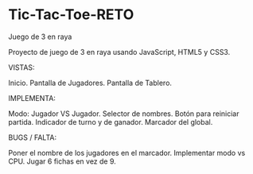 # Tic-Tac-Toe-RETO
Juego de 3 en raya

Proyecto de juego de 3 en raya usando JavaScript, HTML5 y CSS3. 

VISTAS:

Inicio.
Pantalla de Jugadores.
Pantalla de Tablero.

IMPLEMENTA:

Modo: Jugador VS Jugador.
Selector de nombres.
Botón para reiniciar partida.
Indicador de turno y de ganador.
Marcador del global.

BUGS / FALTA:

Poner el nombre de los jugadores en el marcador.
Implementar modo vs CPU.
Jugar 6 fichas en vez de 9.

